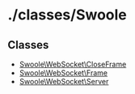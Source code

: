 # ./classes/Swoole

## Classes
* [Swoole\WebSocket\CloseFrame](CloseFrame.md)
* [Swoole\WebSocket\Frame](Frame.md)
* [Swoole\WebSocket\Server](Server.md)

